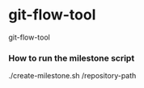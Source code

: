 # git-flow-tool
git-flow-tool

### How to run the milestone script

./create-milestone.sh /repository-path

